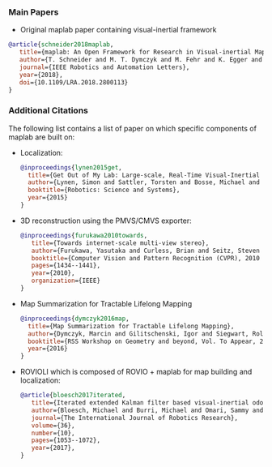 ### Main Papers

  * Original maplab paper containing visual-inertial framework
   ```bibtex
   @article{schneider2018maplab,
      title={maplab: An Open Framework for Research in Visual-inertial Mapping and Localization},
      author={T. Schneider and M. T. Dymczyk and M. Fehr and K. Egger and S. Lynen and I. Gilitschenski and R. Siegwart},
      journal={IEEE Robotics and Automation Letters},
      year={2018},
      doi={10.1109/LRA.2018.2800113}
   }
   ```

### Additional Citations

The following list contains a list of paper on which specific components of maplab are built on:

 * Localization:
   ```bibtex
   @inproceedings{lynen2015get,
     title={Get Out of My Lab: Large-scale, Real-Time Visual-Inertial Localization.},
     author={Lynen, Simon and Sattler, Torsten and Bosse, Michael and Hesch, Joel A and Pollefeys, Marc and Siegwart, Roland},
     booktitle={Robotics: Science and Systems},
     year={2015}
   }
   ```
 * 3D reconstruction using the PMVS/CMVS exporter:
   ```bibtex
   @inproceedings{furukawa2010towards,
      title={Towards internet-scale multi-view stereo},
      author={Furukawa, Yasutaka and Curless, Brian and Seitz, Steven M and Szeliski, Richard},
      booktitle={Computer Vision and Pattern Recognition (CVPR), 2010 IEEE Conference on},
      pages={1434--1441},
      year={2010},
      organization={IEEE}
   }
   ```
 * Map Summarization for Tractable Lifelong Mapping
   ```bibtex
   @inproceedings{dymczyk2016map,
     title={Map Summarization for Tractable Lifelong Mapping},
     author={Dymczyk, Marcin and Gilitschenski, Igor and Siegwart, Roland and Stumm, Elena},
     booktitle={RSS Workshop on Geometry and beyond, Vol. To Appear, 2016},
     year={2016}
   }
   ```
 * ROVIOLI which is composed of ROVIO + maplab for map building and localization:
   ```bibtex
   @article{bloesch2017iterated,
      title={Iterated extended Kalman filter based visual-inertial odometry using direct photometric feedback},
      author={Bloesch, Michael and Burri, Michael and Omari, Sammy and Hutter, Marco and Siegwart, Roland},
      journal={The International Journal of Robotics Research},
      volume={36},
      number={10},
      pages={1053--1072},
      year={2017},
   }
   ```
